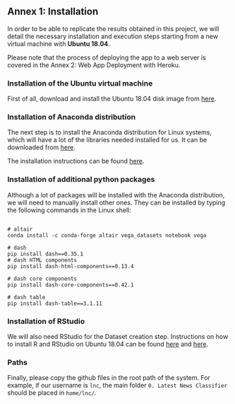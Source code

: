 ## Annex 1: Installation



In order to be able to replicate the results obtained in this project, we will detail the necessary installation and execution steps starting from a new virtual machine with **Ubuntu 18.04**.



Please note that the process of deploying the app to a web server is covered in the Annex 2: Web App Deployment with Heroku.



### Installation of the Ubuntu virtual machine



First of all, download and install the Ubuntu 18.04 disk image from [here](https://www.ubuntu.com/download/desktop).



### Installation of Anaconda distribution



The next step is to install the Anaconda distribution for Linux systems, which will have a lot of the libraries needed installed for us. It can be downloaded from [here](https://www.anaconda.com/download/#linux).



The installation instructions can be found [here](http://docs.anaconda.com/anaconda/install/linux/).



### Installation of additional python packages



Although a lot of packages will be installed with the Anaconda distribution, we will need to manually install other ones. They can be installed by typing the following commands in the Linux shell:



```

# altair
conda install -c conda-forge altair vega_datasets notebook vega

# dash
pip install dash==0.35.1
# dash HTML components
pip install dash-html-components==0.13.4

# dash core components
pip install dash-core-components==0.42.1

# dash table
pip install dash-table==3.1.11

```
	


### Installation of RStudio



We will also need RStudio for the Dataset creation step. Instructions on how to install R and RStudio on Ubuntu 18.04 can be found [here](https://www.digitalocean.com/community/tutorials/how-to-install-r-on-ubuntu-18-04) and [here](https://www.rstudio.com/products/rstudio/download/).



### Paths



Finally, please copy the github files in the root path of the system. For example, if our username is `lnc`, the main folder `0. Latest News Classifier` should be placed in `home/lnc/`. 


